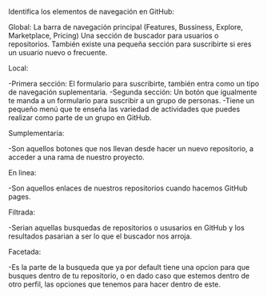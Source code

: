 Identifica los elementos de navegación en GitHub:

Global: La barra de navegación principal (Features, Bussiness, Explore, Marketplace, Pricing) Una sección de buscador para usuarios o repositorios. También existe una pequeña sección para suscribirte si eres un usuario nuevo o frecuente.

Local:

   -Primera sección: El formulario para suscribirte, también entra como un tipo de navegación suplementaria.
   -Segunda sección: Un botón que igualmente te manda a un formulario para suscribir a un grupo de personas.
   -Tiene un pequeño menú que te enseña las variedad de actividades que puedes realizar como parte de un grupo en GitHub.

Sumplementaria:

   -Son aquellos botones que nos llevan desde hacer un nuevo repositorio, a acceder a una rama de nuestro proyecto.

En linea:

   -Son aquellos enlaces de nuestros repositorios cuando hacemos GitHub pages.

Filtrada:

  -Serian aquellas busquedas de repositorios o ususarios en GitHub y los resultados pasarian a ser lo que el buscador nos arroja.

Facetada:

  -Es la parte de la busqueda que ya por default tiene una opcion para que busques dentro de tu repositorio, o en dado caso que estemos dentro de otro perfil, las opciones que tenemos para hacer dentro de este.        
